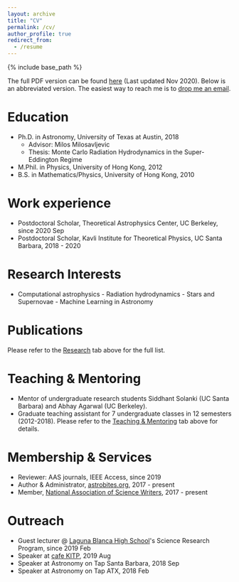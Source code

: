 ```yaml
---
layout: archive
title: "CV"
permalink: /cv/
author_profile: true
redirect_from:
  - /resume
---
```


{% include base_path %}

The full PDF version can be found [here](http://bthtsang.github.io/files/Tsang_CV.pdf) (Last updated Nov 2020). Below is an abbreviated version. The easiest way to reach me is to [drop me an email](mailto:benny.tsang@berkeley.edu).

Education
======
* Ph.D. in Astronomy, University of Texas at Austin, 2018
  * Advisor: Milos Milosavljevic
  * Thesis: Monte Carlo Radiation Hydrodynamics in the Super-Eddington Regime
* M.Phil. in Physics, University of Hong Kong, 2012
* B.S. in Mathematics/Physics, University of Hong Kong, 2010

Work experience
======
* Postdoctoral Scholar, Theoretical Astrophysics Center, UC Berkeley, since 2020 Sep
* Postdoctoral Scholar, Kavli Institute for Theoretical Physics, UC Santa Barbara, 2018 - 2020 

Research Interests
======
* Computational astrophysics - Radiation hydrodynamics - Stars and Supernovae - Machine Learning in Astronomy

Publications
======
Please refer to the [Research](http://bthtsang.github.io/publications) tab above for the full list.

Teaching & Mentoring
======
* Mentor of undergraduate research students Siddhant Solanki (UC Santa Barbara) and Abhay Agarwal (UC Berkeley).
* Graduate teaching assistant for 7 undergraduate classes in 12 semesters (2012-2018).
Please refer to the [Teaching & Mentoring](https://bthtsang.github.io/teaching_mentoring/) tab above for details.

Membership & Services
======
* Reviewer: AAS journals, IEEE Access, since 2019
* Author & Administrator, [astrobites.org](https://astrobites.org/), 2017 - present
* Member, [National Association of Science Writers](https://www.nasw.org/), 2017 - present

Outreach
======
* Guest lecturer @ [Laguna Blanca High School](https://www.lagunablanca.org/)'s Science Research Program, since 2019 Feb
* Speaker at [cafe KITP](https://www.kitp.ucsb.edu/outreach/cafe-kitp/order-chaos-tracing-life-and-death-stars), 2019 Aug
* Speaker at Astronomy on Tap Santa Barbara, 2018 Sep
* Speaker at Astronomy on Tap ATX, 2018 Feb

<!--
Skills
======
* Skill 1
* Skill 2
  * Sub-skill 2.1
  * Sub-skill 2.2
  * Sub-skill 2.3
* Skill 3
-->
